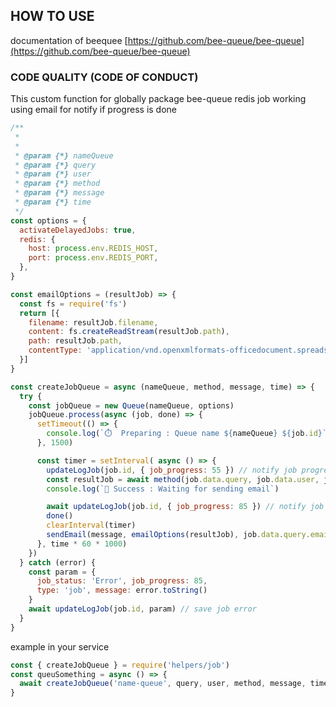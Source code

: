 ## HOW TO USE

documentation of beequee [https://github.com/bee-queue/bee-queue](https://github.com/bee-queue/bee-queue)

### CODE QUALITY (CODE OF CONDUCT)
This custom function for globally package bee-queue redis job working using email for notify if progress is done

```javascript
/**
 *
 *
 * @param {*} nameQueue
 * @param {*} query
 * @param {*} user
 * @param {*} method
 * @param {*} message
 * @param {*} time
 */
const options = {
  activateDelayedJobs: true,
  redis: {
    host: process.env.REDIS_HOST,
    port: process.env.REDIS_PORT,
  },
}

const emailOptions = (resultJob) => {
  const fs = require('fs')
  return [{
    filename: resultJob.filename,
    content: fs.createReadStream(resultJob.path),
    path: resultJob.path,
    contentType: 'application/vnd.openxmlformats-officedocument.spreadsheetml.sheet'
  }]
}

const createJobQueue = async (nameQueue, method, message, time) => {
  try {
    const jobQueue = new Queue(nameQueue, options)
    jobQueue.process(async (job, done) => {
      setTimeout(() => {
        console.log(`⏱️  Preparing : Queue name ${nameQueue} ${job.id}`)
      }, 1500)

      const timer = setInterval( async () => {
        updateLogJob(job.id, { job_progress: 55 }) // notify job progress and save
        const resultJob = await method(job.data.query, job.data.user, job.id)
        console.log(`🧾 Success : Waiting for sending email`)

        await updateLogJob(job.id, { job_progress: 85 }) // notify job progress and save
        done()
        clearInterval(timer)
        sendEmail(message, emailOptions(resultJob), job.data.query.email, resultJob.path, job.id)
      }, time * 60 * 1000)
    })
  } catch (error) {
    const param = {
      job_status: 'Error', job_progress: 85,
      type: 'job', message: error.toString()
    }
    await updateLogJob(job.id, param) // save job error
  }
}
```

example in your service

```javascript
const { createJobQueue } = require('helpers/job')
const queuSomething = async () => {
  await createJobQueue('name-queue', query, user, method, message, time)
}
```
